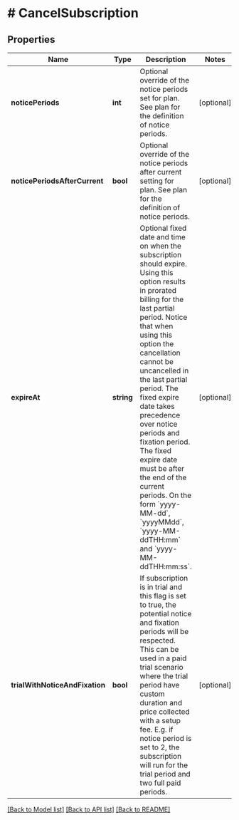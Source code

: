 # # CancelSubscription

## Properties

Name | Type | Description | Notes
------------ | ------------- | ------------- | -------------
**noticePeriods** | **int** | Optional override of the notice periods set for plan. See plan for the definition of notice periods. | [optional]
**noticePeriodsAfterCurrent** | **bool** | Optional override of the notice periods after current setting for plan. See plan for the definition of notice periods. | [optional]
**expireAt** | **string** | Optional fixed date and time on when the subscription should expire. Using this option results in prorated billing for the last partial period. Notice that when using this option the cancellation cannot be uncancelled in the last partial period. The fixed expire date takes precedence over notice periods and fixation period. The fixed expire date must be after the end of the current periods. On the form &#x60;yyyy-MM-dd&#x60;, &#x60;yyyyMMdd&#x60;, &#x60;yyyy-MM-ddTHH:mm&#x60; and &#x60;yyyy-MM-ddTHH:mm:ss&#x60;. | [optional]
**trialWithNoticeAndFixation** | **bool** | If subscription is in trial and this flag is set to true, the potential notice and fixation periods will be respected. This can be used in a paid trial scenario where the trial period have custom duration and price collected with a setup fee. E.g. if notice period is set to 2, the subscription will run for the trial period and two full paid periods. | [optional]

[[Back to Model list]](../../README.md#models) [[Back to API list]](../../README.md#endpoints) [[Back to README]](../../README.md)
